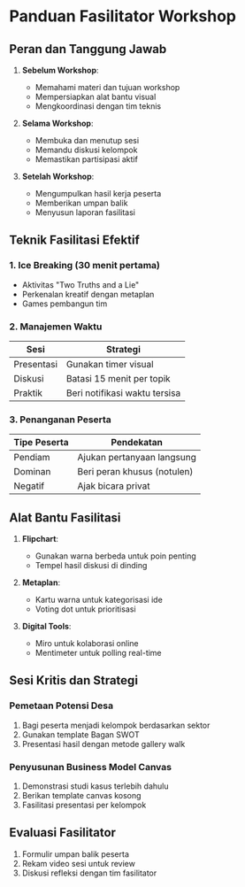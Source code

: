 # Panduan Fasilitator Workshop

## Peran dan Tanggung Jawab

1. **Sebelum Workshop**:
   - Memahami materi dan tujuan workshop
   - Mempersiapkan alat bantu visual
   - Mengkoordinasi dengan tim teknis

2. **Selama Workshop**:
   - Membuka dan menutup sesi
   - Memandu diskusi kelompok
   - Memastikan partisipasi aktif

3. **Setelah Workshop**:
   - Mengumpulkan hasil kerja peserta
   - Memberikan umpan balik
   - Menyusun laporan fasilitasi

## Teknik Fasilitasi Efektif

### 1. Ice Breaking (30 menit pertama)

- Aktivitas "Two Truths and a Lie"
- Perkenalan kreatif dengan metaplan
- Games pembangun tim

### 2. Manajemen Waktu

| Sesi | Strategi |
|------|----------|
| Presentasi | Gunakan timer visual |
| Diskusi | Batasi 15 menit per topik |
| Praktik | Beri notifikasi waktu tersisa |

### 3. Penanganan Peserta

| Tipe Peserta | Pendekatan |
|--------------|------------|
| Pendiam | Ajukan pertanyaan langsung |
| Dominan | Beri peran khusus (notulen) |
| Negatif | Ajak bicara privat |

## Alat Bantu Fasilitasi

1. **Flipchart**:
   - Gunakan warna berbeda untuk poin penting
   - Tempel hasil diskusi di dinding

2. **Metaplan**:
   - Kartu warna untuk kategorisasi ide
   - Voting dot untuk prioritisasi

3. **Digital Tools**:
   - Miro untuk kolaborasi online
   - Mentimeter untuk polling real-time

## Sesi Kritis dan Strategi

### Pemetaan Potensi Desa

1. Bagi peserta menjadi kelompok berdasarkan sektor
2. Gunakan template Bagan SWOT
3. Presentasi hasil dengan metode gallery walk

### Penyusunan Business Model Canvas

1. Demonstrasi studi kasus terlebih dahulu
2. Berikan template canvas kosong
3. Fasilitasi presentasi per kelompok

## Evaluasi Fasilitator

1. Formulir umpan balik peserta
2. Rekam video sesi untuk review
3. Diskusi refleksi dengan tim fasilitator
